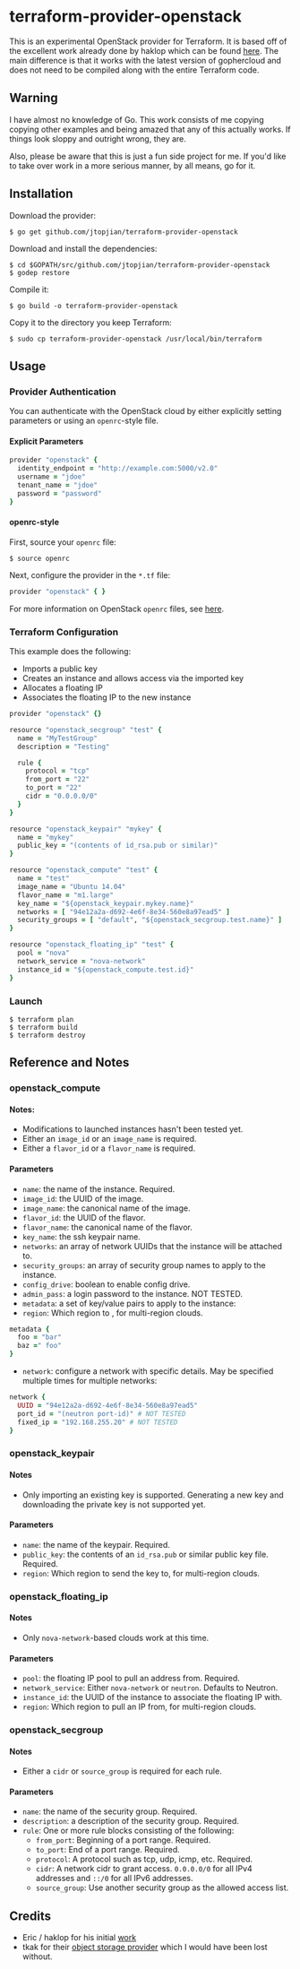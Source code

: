 # terraform-provider-openstack

This is an experimental OpenStack provider for Terraform. It is based off of the excellent work already done by haklop which can be found [here](https://github.com/haklop/terraform). The main difference is that it works with the latest version of gophercloud and does not need to be compiled along with the entire Terraform code.

## Warning

I have almost no knowledge of Go. This work consists of me copying copying other examples and being amazed that any of this actually works. If things look sloppy and outright wrong, they are.

Also, please be aware that this is just a fun side project for me. If you'd like to take over work in a more serious manner, by all means, go for it.

## Installation

Download the provider:

```shell
$ go get github.com/jtopjian/terraform-provider-openstack
```

Download and install the dependencies:

```shell
$ cd $GOPATH/src/github.com/jtopjian/terraform-provider-openstack
$ godep restore
```

Compile it:

```shell
$ go build -o terraform-provider-openstack
```

Copy it to the directory you keep Terraform:

```shell
$ sudo cp terraform-provider-openstack /usr/local/bin/terraform
```

## Usage

### Provider Authentication

You can authenticate with the OpenStack cloud by either explicitly setting parameters or using an `openrc`-style file.

#### Explicit Parameters

```ruby
provider "openstack" {
  identity_endpoint = "http://example.com:5000/v2.0"
  username = "jdoe"
  tenant_name = "jdoe"
  password = "password"
}
```

#### openrc-style

First, source your `openrc` file:

```shell
$ source openrc
```

Next, configure the provider in the `*.tf` file:

```ruby
provider "openstack" { }
```

For more information on OpenStack `openrc` files, see [here](http://docs.openstack.org/user-guide/content/cli_openrc.html]).

### Terraform Configuration

This example does the following:

* Imports a public key
* Creates an instance and allows access via the imported key
* Allocates a floating IP
* Associates the floating IP to the new instance

```ruby
provider "openstack" {}

resource "openstack_secgroup" "test" {
  name = "MyTestGroup"
  description = "Testing"

  rule {
    protocol = "tcp"
    from_port = "22"
    to_port = "22"
    cidr = "0.0.0.0/0"
  }
}

resource "openstack_keypair" "mykey" {
  name = "mykey"
  public_key = "(contents of id_rsa.pub or similar)"
}

resource "openstack_compute" "test" {
  name = "test"
  image_name = "Ubuntu 14.04"
  flavor_name = "m1.large"
  key_name = "${openstack_keypair.mykey.name}"
  networks = [ "94e12a2a-d692-4e6f-8e34-560e8a97ead5" ]
  security_groups = [ "default", "${openstack_secgroup.test.name}" ]
}

resource "openstack_floating_ip" "test" {
  pool = "nova"
  network_service = "nova-network"
  instance_id = "${openstack_compute.test.id}"
}

```

### Launch

```shell
$ terraform plan
$ terraform build
$ terraform destroy
```

## Reference and Notes

### openstack_compute

#### Notes:

* Modifications to launched instances hasn't been tested yet.
* Either an `image_id` or an `image_name` is required.
* Either a `flavor_id` or a `flavor_name` is required.

#### Parameters

* `name`: the name of the instance. Required.
* `image_id`: the UUID of the image.
* `image_name`: the canonical name of the image.
* `flavor_id`: the UUID of the flavor.
* `flavor_name`: the canonical name of the flavor.
* `key_name`: the ssh keypair name.
* `networks`: an array of network UUIDs that the instance will be attached to.
* `security_groups`: an array of security group names to apply to the instance.
* `config_drive`: boolean to enable config drive.
* `admin_pass`: a login password to the instance. NOT TESTED.
* `metadata`: a set of key/value pairs to apply to the instance:
* `region`: Which region to , for multi-region clouds.

```ruby
metadata {
  foo = "bar"
  baz =" foo"
}
```

* `network`: configure a network with specific details. May be specified multiple times for multiple networks:

```ruby
network {
  UUID = "94e12a2a-d692-4e6f-8e34-560e8a97ead5"
  port_id = "(neutron port-id)" # NOT TESTED
  fixed_ip = "192.168.255.20" # NOT TESTED
}
```

### openstack_keypair

#### Notes

* Only importing an existing key is supported. Generating a new key and downloading the private key is not supported yet.

#### Parameters

* `name`: the name of the keypair. Required.
* `public_key`: the contents of an `id_rsa.pub` or similar public key file. Required.
* `region`: Which region to send the key to, for multi-region clouds.


### openstack_floating_ip

#### Notes

* Only `nova-network`-based clouds work at this time.

#### Parameters

* `pool`: the floating IP pool to pull an address from. Required.
* `network_service`: Either `nova-network` or `neutron`. Defaults to Neutron.
* `instance_id`: the UUID of the instance to associate the floating IP with.
* `region`: Which region to pull an IP from, for multi-region clouds.

### openstack_secgroup

#### Notes

* Either a `cidr` or `source_group` is required for each rule.

#### Parameters

* `name`: the name of the security group. Required.
* `description`: a description of the security group. Required.
* `rule`: One or more rule blocks consisting of the following:
  * `from_port`: Beginning of a port range. Required.
  * `to_port`: End of a port range. Required.
  * `protocol`: A protocol such as tcp, udp, icmp, etc. Required.
  * `cidr`: A network cidr to grant access. `0.0.0.0/0` for all IPv4 addresses and `::/0` for all IPv6 addresses.
  * `source_group`: Use another security group as the allowed access list.

## Credits

* Eric / haklop for his initial [work](https://github.com/haklop/terraform)
* tkak for their [object storage provider](https://github.com/tkak/terraform-provider-conoha) which I would have been lost without.
